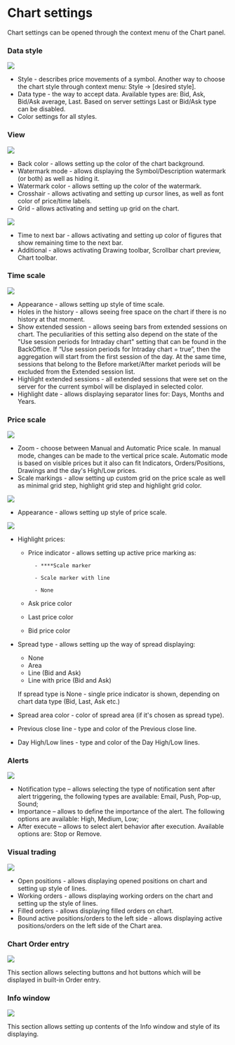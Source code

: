 # Chart settings

Chart settings can be opened through the context menu of the Chart panel. 

### **Data style**

![](../../../.gitbook/assets/1%20%2835%29.png)

* Style - describes price movements of a symbol. Another way to choose the chart style through context menu: Style -&gt; \[desired style\].
* Data type - the way to accept data. Available types are: Bid, Ask, Bid/Ask average, Last. Based on server settings Last or Bid/Ask type can be disabled.
* Color settings for all styles.

### **View**

![](../../../.gitbook/assets/veb-votermark1.png)

* Back color - allows setting up the color of the chart background.
* Watermark mode - allows displaying the Symbol/Description watermark \(or both\) as well as hiding it.
* Watermark color - allows setting up the color of the watermark.
* Crosshair - allows activating and setting up cursor lines, as well as font color of price/time labels.
* Grid - allows activating and setting up grid on the chart.

![](../../../.gitbook/assets/veb-votermark2.png)

* Time to next bar - allows activating and setting up color of figures that show remaining time to the next bar.
* Additional - allows activating Drawing toolbar, Scrollbar chart preview, Chart toolbar.

###  **Time scale**

![](../../../.gitbook/assets/new1%20%287%29.jpg)

* Appearance - allows setting up style of time scale.
* Holes in the history - allows seeing free space on the chart if there is no history at that moment.
* Show extended session - allows seeing bars from extended sessions on chart. The peculiarities of this setting also depend on the state of the "Use session periods for Intraday chart" setting that can be found in the BackOffice. If “Use session periods for Intraday chart = true”, then the aggregation will start from the first session of the day. At the same time, sessions that belong to the Before market/After market periods will be excluded from the Extended session list.
* Highlight extended sessions - all extended sessions that were set on the server for the current symbol will be displayed in selected color.
* Highlight date - allows displaying separator lines for: Days, Months and Years.

### **Price scale**

![](../../../.gitbook/assets/5%20%284%29.png)

* Zoom - choose between Manual and Automatic Price scale. In manual mode, changes can be made to the vertical price scale. Automatic mode is based on visible prices but it also can fit Indicators, Orders/Positions, Drawings and the day's High/Low prices.
* Scale markings - allow setting up custom grid on the price scale as well as minimal grid step, highlight grid step and highlight grid color.

![](../../../.gitbook/assets/111.png)

* Appearance - allows setting up style of price scale.

![](../../../.gitbook/assets/7%20%2817%29.png)

* Highlight prices:

  * Price indicator - allows setting up active price marking as:

          - ****Scale marker

          - Scale marker with line

          - None

  * Ask price color
  * Last price color
  * Bid price color

* Spread type - allows setting up the way of spread displaying:

  * None
  * Area
  * Line \(Bid and Ask\)
  * Line with price \(Bid and Ask\)

  If spread type is None - single price indicator is shown, depending on chart data type \(Bid, Last, Ask etc.\)

* Spread area color - color of spread area \(if it's chosen as spread type\).
* Previous close line - type and color of the Previous close line.
* Day High/Low lines - type and color of the Day High/Low lines.

### Alerts

![](../../../.gitbook/assets/image%20%2858%29.png)

* Notification type – allows selecting the type of notification sent after alert triggering, the following types are available: Email, Push, Pop-up, Sound;
* Importance – allows to define the importance of the alert. The following options are available: High, Medium, Low;
* After execute – allows to select alert behavior after execution. Available options are: Stop or Remove.

### **Visual trading**

![](../../../.gitbook/assets/8%20%2821%29.png)

* Open positions - allows displaying opened positions on chart and setting up style of lines.
* Working orders - allows displaying working orders on the chart and setting up the style of lines.
* Filled orders - allows displaying filled orders on chart.
* Bound active positions/orders to the left side - allows displaying active positions/orders on the left side of the Chart area. 

### **Chart Order entry**

![](../../../.gitbook/assets/9%20%288%29.png)

This section allows selecting buttons and hot buttons which will be displayed in built-in Order entry.

### **Info window**

![](../../../.gitbook/assets/web1.jpg)

This section allows setting up contents of the Info window and style of its displaying.

